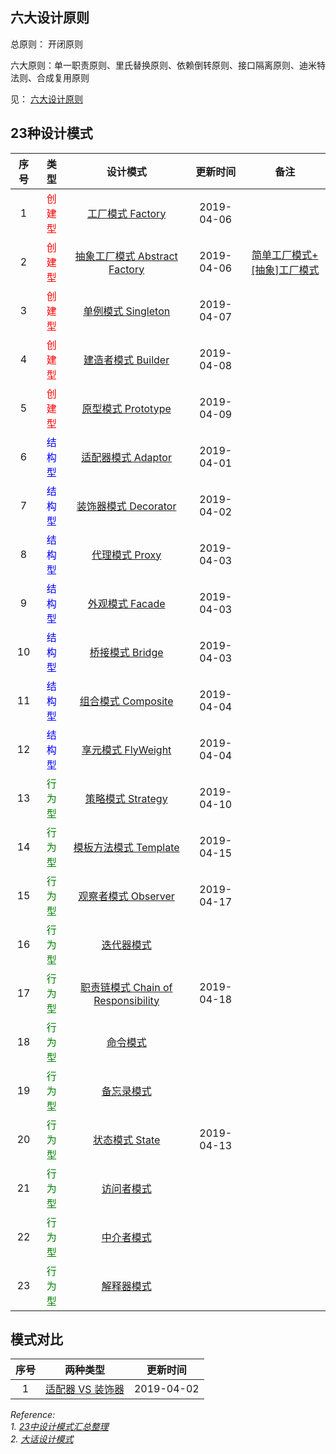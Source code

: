 ## 六大设计原则
总原则： 开闭原则

六大原则：单一职责原则、里氏替换原则、依赖倒转原则、接口隔离原则、迪米特法则、合成复用原则

见： [六大设计原则](https://github.com/tengyuanjack/Blogs/blob/master/design-pattern/%E5%85%AD%E5%A4%A7%E8%AE%BE%E8%AE%A1%E5%8E%9F%E5%88%99.md)


## 23种设计模式

|序号|类型|设计模式|更新时间|备注|
|:--:|:--:|:--:|:--:|:--:|
|1|<font color=red>创建型</font>|[工厂模式 Factory](https://github.com/tengyuanjack/Blogs/blob/master/design-pattern/%E5%B7%A5%E5%8E%82%E6%A8%A1%E5%BC%8F.md)|2019-04-06||
|2|<font color=red>创建型</font>|[抽象工厂模式 Abstract Factory](https://github.com/tengyuanjack/Blogs/blob/master/design-pattern/%E6%8A%BD%E8%B1%A1%E5%B7%A5%E5%8E%82%E6%A8%A1%E5%BC%8F.md)|2019-04-06|[简单工厂模式+[抽象]工厂模式](https://github.com/tengyuanjack/Blogs/blob/master/design-pattern/%E7%AE%80%E5%8D%95%E5%B7%A5%E5%8E%82%E6%A8%A1%E5%BC%8F%2B%5B%E6%8A%BD%E8%B1%A1%5D%E5%B7%A5%E5%8E%82%E6%A8%A1%E5%BC%8F.md)|
|3|<font color=red>创建型</font>|[单例模式 Singleton](https://github.com/tengyuanjack/Blogs/blob/master/design-pattern/%E5%8D%95%E4%BE%8B%E6%A8%A1%E5%BC%8F.md)|2019-04-07||
|4|<font color=red>创建型</font>|[建造者模式 Builder](https://github.com/tengyuanjack/Blogs/blob/master/design-pattern/%E5%BB%BA%E9%80%A0%E8%80%85%E6%A8%A1%E5%BC%8F.md)|2019-04-08||
|5|<font color=red>创建型</font>|[原型模式 Prototype](https://github.com/tengyuanjack/Blogs/blob/master/design-pattern/%E5%8E%9F%E5%9E%8B%E6%A8%A1%E5%BC%8F.md)|2019-04-09||
|6|<font color=blue>结构型</font>|[适配器模式 Adaptor](https://github.com/tengyuanjack/Blogs/blob/master/design-pattern/%E9%80%82%E9%85%8D%E5%99%A8%E6%A8%A1%E5%BC%8F.md)|2019-04-01||
|7|<font color=blue>结构型</font>|[装饰器模式 Decorator](https://github.com/tengyuanjack/Blogs/blob/master/design-pattern/%E8%A3%85%E9%A5%B0%E5%99%A8%E6%A8%A1%E5%BC%8F.md)|2019-04-02||
|8|<font color=blue>结构型</font>|[代理模式 Proxy](https://github.com/tengyuanjack/Blogs/blob/master/design-pattern/%E4%BB%A3%E7%90%86%E6%A8%A1%E5%BC%8F.md)|2019-04-03||
|9|<font color=blue>结构型</font>|[外观模式 Facade](https://github.com/tengyuanjack/Blogs/blob/master/design-pattern/%E5%A4%96%E8%A7%82%E6%A8%A1%E5%BC%8F.md)|2019-04-03||
|10|<font color=blue>结构型</font>|[桥接模式 Bridge](https://github.com/tengyuanjack/Blogs/blob/master/design-pattern/%E6%A1%A5%E6%8E%A5%E6%A8%A1%E5%BC%8F.md)|2019-04-03||
|11|<font color=blue>结构型</font>|[组合模式 Composite](https://github.com/tengyuanjack/Blogs/blob/master/design-pattern/%E7%BB%84%E5%90%88%E6%A8%A1%E5%BC%8F.md)|2019-04-04||
|12|<font color=blue>结构型</font>|[享元模式 FlyWeight](https://github.com/tengyuanjack/Blogs/blob/master/design-pattern/%E4%BA%AB%E5%85%83%E6%A8%A1%E5%BC%8F.md)|2019-04-04||
|13|<font color=green>行为型</font>|[策略模式 Strategy](https://github.com/tengyuanjack/Blogs/blob/master/design-pattern/%E7%AD%96%E7%95%A5%E6%A8%A1%E5%BC%8F.md)|2019-04-10||
|14|<font color=green>行为型</font>|[模板方法模式 Template](https://github.com/tengyuanjack/Blogs/blob/master/design-pattern/%E6%A8%A1%E6%9D%BF%E6%96%B9%E6%B3%95%E6%A8%A1%E5%BC%8F.md)|2019-04-15||
|15|<font color=green>行为型</font>|[观察者模式 Observer](https://github.com/tengyuanjack/Blogs/blob/master/design-pattern/%E8%A7%82%E5%AF%9F%E8%80%85%E6%A8%A1%E5%BC%8F.md)|2019-04-17||
|16|<font color=green>行为型</font>|[迭代器模式]()|||
|17|<font color=green>行为型</font>|[职责链模式 Chain of Responsibility](https://github.com/tengyuanjack/Blogs/blob/master/design-pattern/%E8%81%8C%E8%B4%A3%E9%93%BE%E6%A8%A1%E5%BC%8F.md)|2019-04-18||
|18|<font color=green>行为型</font>|[命令模式]()|||
|19|<font color=green>行为型</font>|[备忘录模式]()|||
|20|<font color=green>行为型</font>|[状态模式 State](https://github.com/tengyuanjack/Blogs/blob/master/design-pattern/%E7%8A%B6%E6%80%81%E6%A8%A1%E5%BC%8F.md)|2019-04-13||
|21|<font color=green>行为型</font>|[访问者模式]()|||
|22|<font color=green>行为型</font>|[中介者模式]()|||
|23|<font color=green>行为型</font>|[解释器模式]()|||

## 模式对比

|序号|两种类型|更新时间|
|:--:|:--:|:--:|
|1|[适配器 VS 装饰器]()|2019-04-02|




*Reference:* <br/>
*1. [23中设计模式汇总整理](https://blog.csdn.net/jason0539/article/details/44956775)* <br/>
*2. [大话设计模式](https://book.douban.com/subject/2334288/)*
